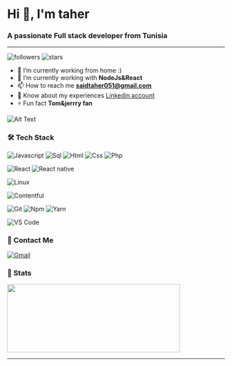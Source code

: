 <h1>Hi 👋, I'm taher</h1>
<h3>A passionate Full stack developer from Tunisia</h3>

---

![followers](https://img.shields.io/github/followers/TaherSaid?style=social)
![stars](https://img.shields.io/github/stars/TaherSaid?style=social)

- 🔭 I’m currently working from home :)
- 🌱 I’m currently working with **NodeJs&React**
- 📫 How to reach me **saidtaher051@gmail.com**
- 📄 Know about my experiences [Linkedin account](https://www.linkedin.com/in/taher-said-308255199)
- ⚡ Fun fact **Tom&jerrry fan** 

![Alt Text](https://i.pinimg.com/originals/60/a0/f3/60a0f3d69954fc69ee7cbd31a5963dc6.gif)

### 🛠 Tech Stack

![Javascript](http://img.shields.io/badge/-Javascript-fcd400?style=flat-square&logo=javascript&logoColor=black)
![Sql](http://img.shields.io/badge/-Sql-00758f?style=flat-square&logo=Mysql&logoColor=white)
![Html](http://img.shields.io/badge/-Html-e24c27?style=flat-square&logo=html5&logoColor=white)
![Css](http://img.shields.io/badge/-Css-2a65f1?style=flat-square&logo=css3&logoColor=white)
![Php](http://img.shields.io/badge/-Php-767bb3?style=flat-square&logo=php&logoColor=white)

![React](http://img.shields.io/badge/-React-61DAFB?style=flat-square&logo=react&logoColor=white)
![React native](http://img.shields.io/badge/-React_native-61DAFB?style=flat-square&logo=react&logoColor=white)


![Linux](http://img.shields.io/badge/-Linux-fad134?style=flat-square&logo=linux&logoColor=black)

![Contentful](http://img.shields.io/badge/-Contentful-2478CC?style=flat-square&logo=contentful&logoColor=white)


![Git](http://img.shields.io/badge/-Git-white?style=flat-square&logo=git)
![Npm](http://img.shields.io/badge/-Npm-white?style=flat-square&logo=npm&logoColor=white)
![Yarn](http://img.shields.io/badge/-Yarn-2C8EBB?style=flat-square&logo=yarn&logoColor=white)


![VS Code](http://img.shields.io/badge/-VS%20Code-black?style=flat-square&logo=visualstudiocode&logoColor=3aa7f2)

### 💬 Contact Me

[![Gmail](https://img.shields.io/badge/-saidtaher051@gmail.com-c14438?style=for-the-badge&logo=Gmail&logoColor=white)](mailto:saidtaher051@gmail.com)

### 🚦 Stats

<div>
  <span><img align="center" width="400px" height="158px" src="https://github-readme-stats.vercel.app/api?username=TaherSaid&count_private=true&theme=highcontrast&show_icons=true" /></span>
</div>

-----
<!--

**TaherSaid/TaherSaid** is a ✨ _special_ ✨ repository because its `README.md` (this file) appears on your GitHub profile.

Here are some ideas to get you started:

- 🌱 I’m currently learning ...
- 👯 I’m looking to collaborate on ...
- 🤔 I’m looking for help with ...
- 💬 Ask me about ...
- 📫 How to reach me: ...
- 😄 Pronouns: ...
- ⚡ Fun fact: ...
-->
